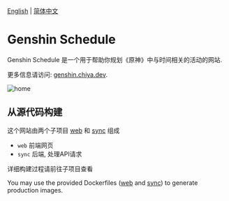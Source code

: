 [English](README.md) | [简体中文](README_zh_CN.md)



# Genshin Schedule

Genshin Schedule 是一个用于帮助你规划《原神》中与时间相关的活动的网站.

更多信息请访问: [genshin.chiya.dev](https://genshin.chiya.dev).

![home](images/home.png)

## 从源代码构建

这个网站由两个子项目 [web](web) 和 [sync](sync) 组成

- `web` 前端网页
- `sync` 后端, 处理API请求

详细构建过程请前往子项目查看

You may use the provided Dockerfiles ([web](Dockerfile.web) and [sync](Dockerfile.sync)) to generate production images. 

